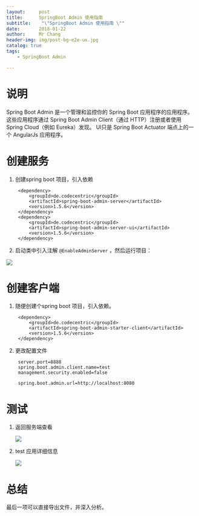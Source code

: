 ```yaml
---
layout:     post
title:     	SpringBoot Admin 使用指南
subtitle:    "\"SpringBoot Admin 使用指南 \""
date:       2018-01-22
author:     Mr Chang
header-img: img/post-bg-e2e-ux.jpg
catalog: true
tags:
    - SpringBoot Admin

---
```



# 说明

Spring Boot Admin 是一个管理和监控你的 Spring Boot 应用程序的应用程序。 这些应用程序通过 Spring Boot Admin Client（通过 HTTP）注册或者使用 Spring Cloud（例如 Eureka）发现。 UI只是 Spring Boot Actuator 端点上的一个 AngularJs 应用程序。

# 创建服务

1. 创建spring boot 项目，引入依赖

		<dependency>
		    <groupId>de.codecentric</groupId>
		    <artifactId>spring-boot-admin-server</artifactId>
		    <version>1.5.6</version>
		</dependency>
		<dependency>
		    <groupId>de.codecentric</groupId>
		    <artifactId>spring-boot-admin-server-ui</artifactId>
		    <version>1.5.6</version>
		</dependency>
		
2. 启动类中引入注解 `@EnableAdminServer` ，然后运行项目：

![](http://cdn-blog.jetbrains.org.cn/18-1-22/14831048.jpg)

# 创建客户端

1. 随便创建个spring boot 项目，引入依赖。

		<dependency>
		    <groupId>de.codecentric</groupId>
		    <artifactId>spring-boot-admin-starter-client</artifactId>
		    <version>1.5.6</version>
		</dependency>

2. 更改配置文件

		server.port=8888
		spring.boot.admin.client.name=test
		management.security.enabled=false
		
		spring.boot.admin.url=http://localhost:8080
		
		
# 测试

1. 返回服务端查看

	![](http://cdn-blog.jetbrains.org.cn/18-1-22/10881902.jpg)
	
2. test 应用详细信息

	![](http://cdn-blog.jetbrains.org.cn/18-1-22/92688632.jpg)

# 总结

  最后一项可以直接导出文件，并深入分析。